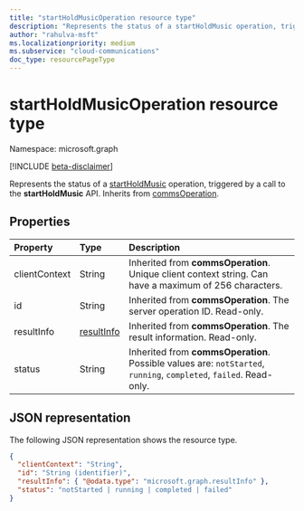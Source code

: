 ```yaml
--- 
title: "startHoldMusicOperation resource type"
description: "Represents the status of a startHoldMusic operation, triggered by a call to the startHoldMusic API."
author: "rahulva-msft"
ms.localizationpriority: medium
ms.subservice: "cloud-communications"
doc_type: resourcePageType
---
```


# startHoldMusicOperation resource type

Namespace: microsoft.graph

[!INCLUDE [beta-disclaimer](../../includes/beta-disclaimer.md)]

Represents the status of a [startHoldMusic](../api/participant-startholdmusic.md) operation, triggered by a call to the **startHoldMusic** API. Inherits from [commsOperation](commsoperation.md).

## Properties

| Property                       | Type                        | Description                                                                                                                                       |
| :----------------------------- | :---------------------------| :-------------------------------------------------------------------------------------------------------------------------------------------------|
| clientContext                  | String                      | Inherited from **commsOperation**. Unique client context string. Can have a maximum of 256 characters.                                                                               |
| id                             | String                      | Inherited from **commsOperation**. The server operation ID. Read-only.                                                                                            |
| resultInfo                     | [resultInfo](resultinfo.md) | Inherited from **commsOperation**. The result information.  Read-only.                                                                                            |
| status                         | String                      | Inherited from **commsOperation**. Possible values are: `notStarted`, `running`, `completed`, `failed`. Read-only.                                                 |

## JSON representation

The following JSON representation shows the resource type.

<!-- {
  "blockType": "resource",
  "optionalProperties": [

  ],
  "@odata.type": "microsoft.graph.startHoldMusicOperation"
}-->
```json
{
  "clientContext": "String",
  "id": "String (identifier)",
  "resultInfo": { "@odata.type": "microsoft.graph.resultInfo" },
  "status": "notStarted | running | completed | failed"
}
```